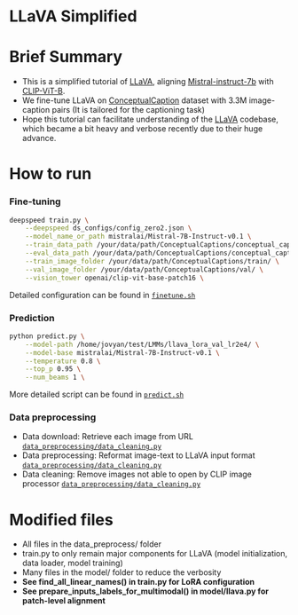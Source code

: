 # LLaVA Simplified

# Brief Summary
- This is a simplified tutorial of [LLaVA](https://github.com/haotian-liu/LLaVA), aligning [Mistral-instruct-7b](https://huggingface.co/mistralai/Mistral-7B-Instruct-v0.1) with [CLIP-ViT-B](openai/clip-vit-base-patch16).
- We fine-tune LLaVA on [ConceptualCaption](https://ai.google.com/research/ConceptualCaptions/download) dataset with 3.3M image-caption pairs (It is tailored for the captioning task)
- Hope this tutorial can facilitate understanding of the [LLaVA](https://github.com/haotian-liu/LLaVA) codebase, which became a bit heavy and verbose recently due to their huge advance.


# How to run

### Fine-tuning
```bash 
deepspeed train.py \
    --deepspeed ds_configs/config_zero2.json \
    --model_name_or_path mistralai/Mistral-7B-Instruct-v0.1 \
    --train_data_path /your/data/path/ConceptualCaptions/conceptual_captions_instruct_train_clean.json \
    --eval_data_path /your/data/path/ConceptualCaptions/conceptual_captions_instruct_val_clean.json \
    --train_image_folder /your/data/path/ConceptualCaptions/train/ \
    --val_image_folder /your/data/path/ConceptualCaptions/val/ \
    --vision_tower openai/clip-vit-base-patch16 \
```
Detailed configuration can be found in [`finetune.sh`](https://github.com/dongmean/LLaVA_simplified/finetune.sh)

### Prediction
```bash 
python predict.py \
    --model-path /home/jovyan/test/LMMs/llava_lora_val_lr2e4/ \
    --model-base mistralai/Mistral-7B-Instruct-v0.1 \
    --temperature 0.8 \
    --top_p 0.95 \
    --num_beams 1 \
```
More detailed script can be found in [`predict.sh`](https://github.com/dongmean/LLaVA_simplified/predict.sh)

### Data preprocessing
- Data download: Retrieve each image from URL [`data_preprocessing/data_cleaning.py`](https://github.com/dongmean/LLaVA_simplified/data_preprocessing/data_download.py)
- Data preprocessing: Reformat image-text to LLaVA input format [`data_preprocessing/data_cleaning.py`](https://github.com/dongmean/LLaVA_simplified/data_preprocessing/data_preprocessing.py)
- Data cleaning: Remove images not able to open by CLIP image processor [`data_preprocessing/data_cleaning.py`](https://github.com/dongmean/LLaVA_simplified/data_preprocessing/data_preprocessing.py)


# Modified files
- All files in the data_preprocess/ folder
- train.py to only remain major components for LLaVA (model initialization, data loader, model training)
- Many files in the model/ folder to reduce the verbosity
- **See find_all_linear_names() in train.py for LoRA configuration**
- **See prepare_inputs_labels_for_multimodal() in model/llava.py for patch-level alignment**
